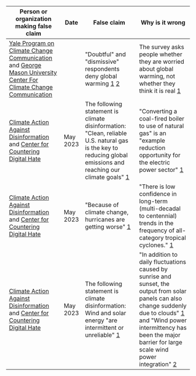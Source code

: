 | Person or organization making false claim | Date | False claim | Why is it wrong |
| --- | --- | --- | --- |
| [Yale Program on Climate Change Communication](https://climatecommunication.yale.edu/) and [George Mason University Center For Climate Change Communication](https://www.climatechangecommunication.org/) | | "Doubtful" and "dismissive" respondents deny global warming [1](https://substack.com/profile/8243895-noah-smith/note/c-15845326) [2](https://www.sciencedirect.com/science/article/abs/pii/S2352154621000929) | The survey asks people whether they are worried about global warming, not whether they think it is real [1](https://debunkingthedebunkers.substack.com/p/stop-calling-everyone-a-climate-denier) |
| [Climate Action Against Disinformation](https://caad.info/) and [Center for Countering Digital Hate](https://counterhate.com/) | May 2023 | The following statement is climate disinformation: "Clean, reliable U.S. natural gas is the key to reducing global emissions and reaching our climate goals" [1](https://caad.info/wp-content/uploads/2023/05/YouTubes-Climate-Denial-Dollars.pdf) | "Converting a coal-fired boiler to use of natural gas" is an "example reduction opportunity for the electric power sector" [1](https://www.epa.gov/ghgemissions/sources-greenhouse-gas-emissions) |
| [Climate Action Against Disinformation](https://caad.info/) and [Center for Countering Digital Hate](https://counterhate.com/) | May 2023 | "Because of climate change, hurricanes are getting worse" [1](https://caad.info/wp-content/uploads/2023/05/YouTubes-Climate-Denial-Dollars.pdf) | "There is low confidence in long-term (multi-decadal to centennial) trends in the frequency of all-category tropical cyclones." [1](https://www.ipcc.ch/report/ar6/wg1/downloads/report/IPCC_AR6_WGI_SPM.pdf#page=9) |
| [Climate Action Against Disinformation](https://caad.info/) and [Center for Countering Digital Hate](https://counterhate.com/) | May 2023 | The following statement is climate disinformation: Wind and solar energy "are intermittent or unreliable" [1](https://caad.info/wp-content/uploads/2023/05/YouTubes-Climate-Denial-Dollars.pdf) | "In addition to daily fluctuations caused by sunrise and sunset, the output from solar panels can also change suddenly due to clouds" [1](https://blogs.scientificamerican.com/plugged-in/renewable-energy-intermittency-explained-challenges-solutions-and-opportunities/) and "Wind power intermittency has been the major barrier for large scale wind power integration" [2](https://www.sciencedirect.com/science/article/abs/pii/S0306261917308346) |
